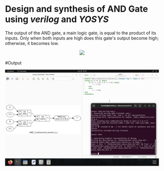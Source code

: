# Design and synthesis of AND Gate using _verilog_ and _YOSYS_
<p>
The output of the AND gate, a main logic gate, is equal to the product of its inputs. Only when both inputs are high does this gate's output become high; otherwise, it becomes low. 
</p>
<p >
  <div align="center" >
 <img src="https://i0.wp.com/technobyte.org/wp-content/uploads/2020/01/AND-gate.png?ssl=1">
  </div>
</p>
#Output
<p >
  <div align="center" >
 <img src="https://github.com/Kanishk-K-U/AND/blob/main/AND.png">
  </div>
</p>
